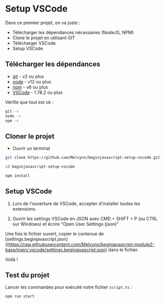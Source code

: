 # Setup VSCode

Dans ce premier projet, on va juste :

- Télécharger les dépendances nécessaires (NodeJS, NPM)
- Clone le projet en utilisant GIT
- Télécharger VSCode
- Setup VSCode

## Télécharger les dépendances

- [git](https://git-scm.com/downloads) - v2 ou plus
- [node](https://nodejs.org/en/) - v12 ou plus
- [npm](https://nodejs.org/en/) - v6 ou plus
- [VSCode](https://code.visualstudio.com/download) - 1.78.2 ou plus

Vérifie que tout est ok : 

```bash
git -v
node -v
npm -v
```

## Cloner le projet

- Ouvrir un terminal

```bash
git clone https://github.com/Melvynx/beginjavascript-setup-vscode.git

cd beginjavascript-setup-vscode

npm install
```

## Setup VSCode

1. Lors de l'ouverture de VSCode, accepter d'installer toutes les extensions.

2. Ouvrir les settings VSCode en JSON avec CMD + SHIFT + P (ou CTRL sur Windows) et écrire "Open User Settings (json)"

Une fois le fichier ouvert, copier le contenue de [settings.beginjavascript.json]((https://raw.githubusercontent.com/Melvynx/beginjavascript-module2-base/main/.vscode/settings.beginjavascript.json) dans le fichier.

Voilà !

## Test du projet

Lancer les commandes pour exécuté notre fichier `script.ts` :

```bash
npm run start
```
